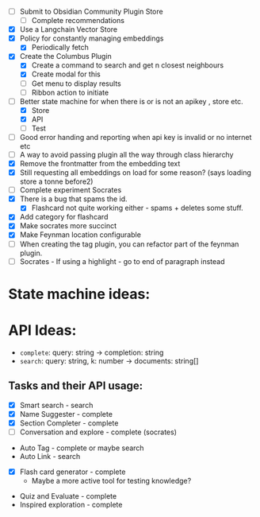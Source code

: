 - [ ] Submit to Obsidian Community Plugin Store
  - [ ] Complete recommendations
- [x] Use a Langchain Vector Store
- [x] Policy for constantly managing embeddings
  - [x] Periodically fetch
- [x] Create the Columbus Plugin
  - [x] Create a command to search and get n closest neighbours
  - [x] Create modal for this
  - [ ] Get menu to display results
  - [ ] Ribbon action to initiate
- [ ] Better state machine for when there is or is not an apikey , store etc.
  - [x] Store
  - [x] API
  - [ ] Test
- [ ] Good error handing and reporting when api key is invalid or no internet etc
- [ ] A way to avoid passing plugin all the way through class hierarchy
- [x] Remove the frontmatter from the embedding text
- [x] Still requesting all embeddings on load for some reason? (says loading store a tonne before2)
- [ ] Complete experiment Socrates
- [x] There is a bug that spams the id.
  - [x] Flashcard not quite working either - spams + deletes some stuff.
- [x] Add category for flashcard
- [x] Make socrates more succinct
- [x] Make Feynman location configurable
- [ ] When creating the tag plugin, you can refactor part of the feynman plugin.
- [ ] Socrates - If using a highlight - go to end of paragraph instead

# State machine ideas:

# API Ideas:

- `complete`: query: string -> completion: string
- `search`: query: string, k: number -> documents: string[]

## Tasks and their API usage:

- [x] Smart search - search
- [x] Name Suggester - complete
- [x] Section Completer - complete
- [ ] Conversation and explore - complete (socrates)
- Auto Tag - complete or maybe search
- Auto Link - search
- [x] Flash card generator - complete
  - Maybe a more active tool for testing knowledge?
- Quiz and Evaluate - complete
- Inspired exploration - complete
